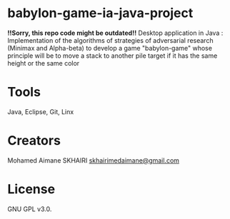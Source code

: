 # babylon-game-ia-java-project

**!!Sorry, this repo code might be outdated!!** Desktop application in Java :
Implementation of the algorithms of strategies of adversarial research (Minimax and Alpha-beta) to develop a game "babylon-game" whose principle will be to move a stack to another pile target if it has the same height or the same color

# Tools

Java, Eclipse, Git, Linx

# Creators

  Mohamed Aimane SKHAIRI
  skhairimedaimane@gmail.com

# License

GNU GPL v3.0.
